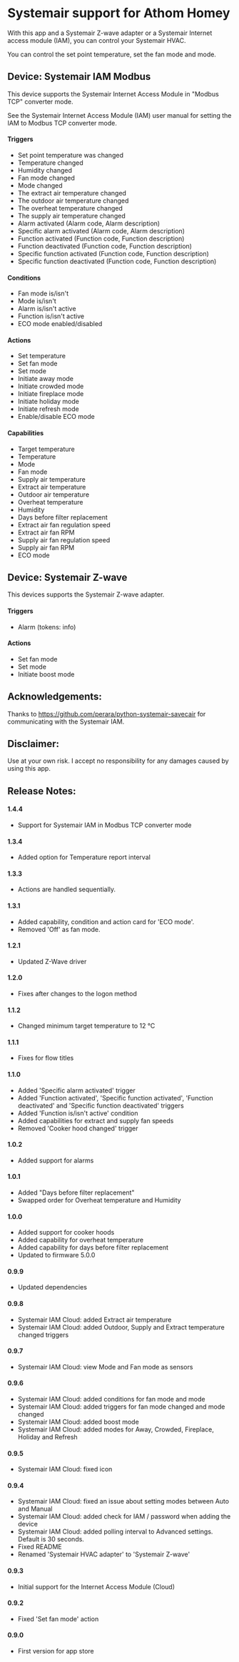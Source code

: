# Systemair support for Athom Homey

With this app and a Systemair Z-wave adapter or a Systemair Internet access module (IAM), you can control your Systemair HVAC.

You can control the set point temperature, set the fan mode and mode.

## Device: Systemair IAM Modbus

This device supports the Systemair Internet Access Module in "Modbus TCP" converter mode.

See the Systemair Internet Access Module (IAM) user manual for setting the IAM to Modbus TCP converter mode.

#### Triggers

- Set point temperature was changed
- Temperature changed
- Humidity changed
- Fan mode changed
- Mode changed
- The extract air temperature changed
- The outdoor air temperature changed
- The overheat temperature changed
- The supply air temperature changed
- Alarm activated (Alarm code, Alarm description)
- Specific alarm activated (Alarm code, Alarm description)
- Function activated (Function code, Function description)
- Function deactivated (Function code, Function description)
- Specific function activated (Function code, Function description)
- Specific function deactivated (Function code, Function description)

#### Conditions

- Fan mode is/isn't
- Mode is/isn't
- Alarm is/isn't active
- Function is/isn't active
- ECO mode enabled/disabled

#### Actions

- Set temperature
- Set fan mode
- Set mode
- Initiate away mode
- Initiate crowded mode
- Initiate fireplace mode
- Initiate holiday mode
- Initiate refresh mode
- Enable/disable ECO mode

#### Capabilities

- Target temperature
- Temperature
- Mode
- Fan mode
- Supply air temperature
- Extract air temperature
- Outdoor air temperature
- Overheat temperature
- Humidity
- Days before filter replacement
- Extract air fan regulation speed
- Extract air fan RPM
- Supply air fan regulation speed
- Supply air fan RPM
- ECO mode

## Device: Systemair Z-wave

This devices supports the Systemair Z-wave adapter.

#### Triggers

- Alarm (tokens: info)

#### Actions

- Set fan mode
- Set mode
- Initiate boost mode

## Acknowledgements:

Thanks to https://github.com/perara/python-systemair-savecair for communicating with the Systemair IAM.

## Disclaimer:

Use at your own risk. I accept no responsibility for any damages caused by using this app.


## Release Notes:

#### 1.4.4

- Support for Systemair IAM in Modbus TCP converter mode

#### 1.3.4

- Added option for Temperature report interval

#### 1.3.3

- Actions are handled sequentially.

#### 1.3.1

- Added capability, condition and action card for 'ECO mode'.
- Removed 'Off' as fan mode.

#### 1.2.1

- Updated Z-Wave driver

#### 1.2.0

- Fixes after changes to the logon method

#### 1.1.2

- Changed minimum target temperature to 12 °C

#### 1.1.1

- Fixes for flow titles

#### 1.1.0

- Added 'Specific alarm activated' trigger
- Added 'Function activated', 'Specific function activated', 'Function deactivated' and 'Specific function deactivated' triggers
- Added 'Function is/isn't active' condition
- Added capabilities for extract and supply fan speeds
- Removed 'Cooker hood changed' trigger

#### 1.0.2

- Added support for alarms

#### 1.0.1

- Added "Days before filter replacement"
- Swapped order for Overheat temperature and Humidity

#### 1.0.0

- Added support for cooker hoods
- Added capability for overheat temperature
- Added capability for days before filter replacement
- Updated to firmware 5.0.0

#### 0.9.9

- Updated dependencies

#### 0.9.8

- Systemair IAM Cloud: added Extract air temperature
- Systemair IAM Cloud: added Outdoor, Supply and Extract temperature changed triggers

#### 0.9.7

- Systemair IAM Cloud: view Mode and Fan mode as sensors

#### 0.9.6

- Systemair IAM Cloud: added conditions for fan mode and mode
- Systemair IAM Cloud: added triggers for fan mode changed and mode changed
- Systemair IAM Cloud: added boost mode
- Systemair IAM Cloud: added modes for Away, Crowded, Fireplace, Holiday and Refresh

#### 0.9.5

- Systemair IAM Cloud: fixed icon

#### 0.9.4

- Systemair IAM Cloud: fixed an issue about setting modes between Auto and Manual
- Systemair IAM Cloud: added check for IAM / password when adding the device
- Systemair IAM Cloud: added polling interval to Advanced settings. Default is 30 seconds.
- Fixed README
- Renamed 'Systemair HVAC adapter' to 'Systemair Z-wave'

#### 0.9.3

- Initial support for the Internet Access Module (Cloud)

#### 0.9.2

- Fixed 'Set fan mode' action

#### 0.9.0

- First version for app store

